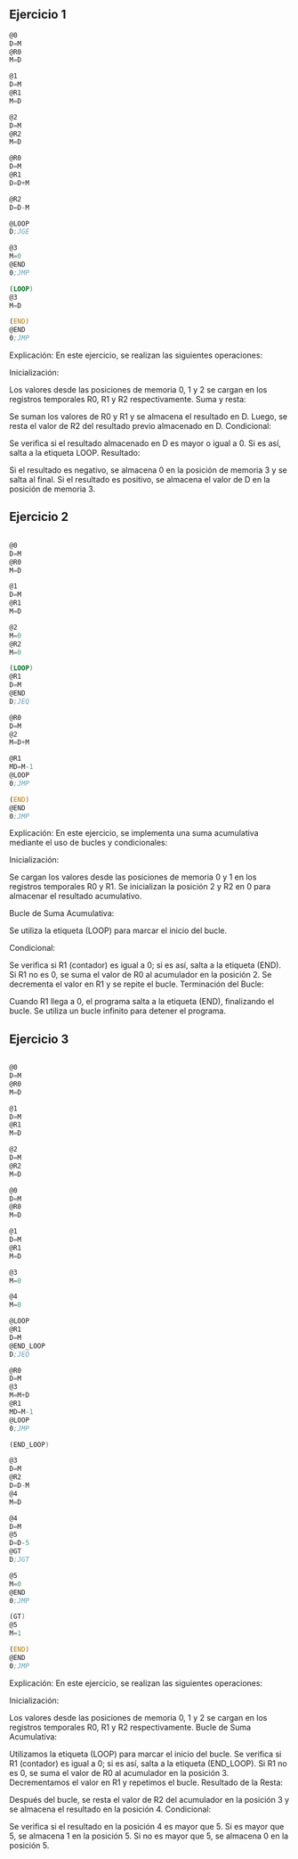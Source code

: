 ## Ejercicio 1

```asm
@0
D=M           
@R0
M=D           

@1
D=M           
@R1
M=D           

@2
D=M           
@R2
M=D           

@R0
D=M           
@R1
D=D+M         

@R2
D=D-M         

@LOOP
D;JGE         

@3
M=0           
@END
0;JMP         

(LOOP)
@3
M=D           

(END)
@END
0;JMP
```
Explicación:
En este ejercicio, se realizan las siguientes operaciones:

Inicialización:

Los valores desde las posiciones de memoria 0, 1 y 2 se cargan en los registros temporales R0, R1 y R2 respectivamente.
Suma y resta:

Se suman los valores de R0 y R1 y se almacena el resultado en D.
Luego, se resta el valor de R2 del resultado previo almacenado en D.
Condicional:

Se verifica si el resultado almacenado en D es mayor o igual a 0. Si es así, salta a la etiqueta LOOP.
Resultado:

Si el resultado es negativo, se almacena 0 en la posición de memoria 3 y se salta al final.
Si el resultado es positivo, se almacena el valor de D en la posición de memoria 3.

## Ejercicio 2 

```asm

@0
D=M           
@R0
M=D           

@1
D=M           
@R1
M=D           

@2
M=0           
@R2
M=0           

(LOOP)
@R1
D=M           
@END
D;JEQ         

@R0
D=M          
@2
M=D+M         

@R1
MD=M-1        
@LOOP
0;JMP         

(END)
@END
0;JMP
```
Explicación:
En este ejercicio, se implementa una suma acumulativa mediante el uso de bucles y condicionales:

Inicialización:

Se cargan los valores desde las posiciones de memoria 0 y 1 en los registros temporales R0 y R1.
Se inicializan la posición 2 y R2 en 0 para almacenar el resultado acumulativo.

Bucle de Suma Acumulativa:

Se utiliza la etiqueta (LOOP) para marcar el inicio del bucle.

Condicional:

Se verifica si R1 (contador) es igual a 0; si es así, salta a la etiqueta (END).
Si R1 no es 0, se suma el valor de R0 al acumulador en la posición 2.
Se decrementa el valor en R1 y se repite el bucle.
Terminación del Bucle:

Cuando R1 llega a 0, el programa salta a la etiqueta (END), finalizando el bucle.
Se utiliza un bucle infinito para detener el programa.

## Ejercicio 3

```asm

@0
D=M           
@R0
M=D           

@1
D=M           
@R1
M=D          

@2
D=M           
@R2
M=D           

@0
D=M           
@R0
M=D           

@1
D=M           
@R1
M=D           

@3
M=0           

@4
M=0           

@LOOP
@R1
D=M           
@END_LOOP
D;JEQ         

@R0
D=M           
@3
M=M+D         
@R1
MD=M-1        
@LOOP
0;JMP         

(END_LOOP)

@3
D=M          
@R2
D=D-M        
@4
M=D          

@4
D=M           
@5
D=D-5         
@GT
D;JGT         

@5
M=0           
@END
0;JMP         

(GT)
@5
M=1           

(END)
@END
0;JMP
```
Explicación:
En este ejercicio, se realizan las siguientes operaciones:

Inicialización:

Los valores desde las posiciones de memoria 0, 1 y 2 se cargan en los registros temporales R0, R1 y R2 respectivamente.
Bucle de Suma Acumulativa:

Utilizamos la etiqueta (LOOP) para marcar el inicio del bucle.
Se verifica si R1 (contador) es igual a 0; si es así, salta a la etiqueta (END_LOOP).
Si R1 no es 0, se suma el valor de R0 al acumulador en la posición 3.
Decrementamos el valor en R1 y repetimos el bucle.
Resultado de la Resta:

Después del bucle, se resta el valor de R2 del acumulador en la posición 3 y se almacena el resultado en la posición 4.
Condicional:

Se verifica si el resultado en la posición 4 es mayor que 5.
Si es mayor que 5, se almacena 1 en la posición 5.
Si no es mayor que 5, se almacena 0 en la posición 5.
